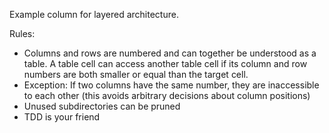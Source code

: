 Example column for layered architecture.

Rules:

- Columns and rows are numbered and can together be understood as a table.
  A table cell can access another table cell if its column and row numbers are both
  smaller or equal than the target cell.
- Exception: If two columns have the same number, they are inaccessible to each other
  (this avoids arbitrary decisions about column positions)
- Unused subdirectories can be pruned
- TDD is your friend
